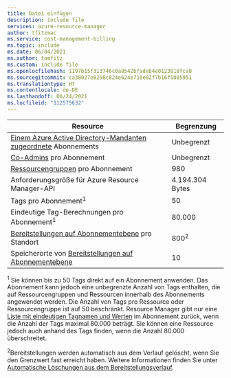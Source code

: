 ```yaml
---
title: Datei einfügen
description: include file
services: azure-resource-manager
author: tfitzmac
ms.service: cost-management-billing
ms.topic: include
ms.date: 06/04/2021
ms.author: tomfitz
ms.custom: include file
ms.openlocfilehash: 1197b15f313746c0a8542bfadeb4e0123818fca8
ms.sourcegitcommit: ca38027e8298c824e624e710e82f7b16f5885951
ms.translationtype: HT
ms.contentlocale: de-DE
ms.lasthandoff: 06/24/2021
ms.locfileid: "112575632"
---
```

| Resource | Begrenzung |
| --- | --- |
| [Einem Azure Active Directory-Mandanten zugeordnete](../articles/active-directory/fundamentals/active-directory-how-subscriptions-associated-directory.md) Abonnements | Unbegrenzt |
| [Co-Admins](../articles/cost-management-billing/manage/add-change-subscription-administrator.md) pro Abonnement |Unbegrenzt |
| [Ressourcengruppen](../articles/azure-resource-manager/management/overview.md) pro Abonnement |980 |
| Anforderungsgröße für Azure Resource Manager-API |4.194.304 Bytes |
| Tags pro Abonnement<sup>1</sup> |50 |
| Eindeutige Tag-Berechnungen pro Abonnement<sup>1</sup> | 80.000 |
| [Bereitstellungen auf Abonnementebene](../articles/azure-resource-manager/templates/deploy-to-subscription.md) pro Standort | 800<sup>2</sup> |
| Speicherorte von [Bereitstellungen auf Abonnementebene](../articles/azure-resource-manager/templates/deploy-to-subscription.md) | 10 |

<sup>1</sup> Sie können bis zu 50 Tags direkt auf ein Abonnement anwenden. Das Abonnement kann jedoch eine unbegrenzte Anzahl von Tags enthalten, die auf Ressourcengruppen und Ressourcen innerhalb des Abonnements angewendet werden. Die Anzahl von Tags pro Ressource oder Ressourcengruppe ist auf 50 beschränkt. Resource Manager gibt nur eine [Liste mit eindeutigen Tagnamen und Werten](/rest/api/resources/tags) im Abonnement zurück, wenn die Anzahl der Tags maximal 80.000 beträgt. Sie können eine Ressource jedoch auch anhand des Tags finden, wenn die Anzahl 80.000 überschreitet.

<sup>2</sup>Bereitstellungen werden automatisch aus dem Verlauf gelöscht, wenn Sie den Grenzwert fast erreicht haben. Weitere Informationen finden Sie unter [Automatische Löschungen aus dem Bereitstellungsverlauf](../articles/azure-resource-manager/templates/deployment-history-deletions.md).